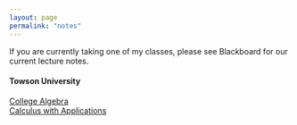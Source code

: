 ```yaml
---
layout: page 
permalink: "notes"
---
```





If you are currently taking one of my classes, please see Blackboard for our current lecture notes. 

#### Towson University
[College Algebra](teaching) <br />
[Calculus with Applications](teaching) <br />


<!-- [College Algebra](/notes/College_algebra)  
[Mulvariable Calculus](/multivariable_calculus)
-->
